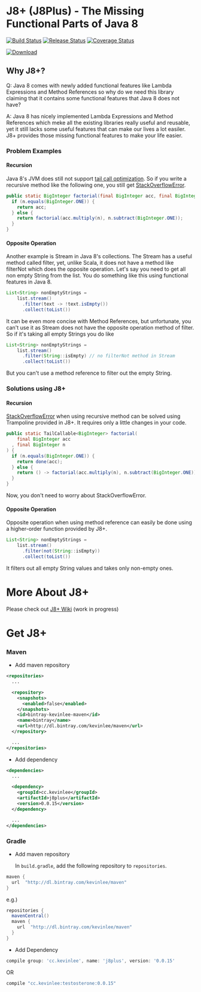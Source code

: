 # J8+ (J8Plus) - The Missing Functional Parts of Java 8

[![Build Status](https://github.com/Kevin-Lee/j8plus/workflows/Build/badge.svg)](https://github.com/Kevin-Lee/j8plus/actions?workflow=Build)
[![Release Status](https://github.com/Kevin-Lee/j8plus/workflows/Release/badge.svg)](https://github.com/Kevin-Lee/j8plus/actions?workflow=Release) [![Coverage Status](https://coveralls.io/repos/Kevin-Lee/j8plus/badge.svg)](https://coveralls.io/r/Kevin-Lee/j8plus)

[ ![Download](https://api.bintray.com/packages/kevinlee/maven/j8plus/images/download.svg) ](https://bintray.com/kevinlee/maven/j8plus/_latestVersion)


## Why J8+?
Q: Java 8 comes with newly added functional features like Lambda Expressions and Method References so why do we need this library claiming that it contains some functional features that Java 8 does not have?

A: Java 8 has nicely implemented Lambda Expressions and Method References which meke all the existing libraries really useful and reusable, yet it still lacks some useful features that can make our lives a lot easiler. J8+ provides those missing functional features to make your life easier.

### Problem Examples

#### Recursion

Java 8's JVM does still not support [tail call optimization](http://en.wikipedia.org/wiki/Tail_call). So if you write a recursive method like the following one, you still get [StackOverflowError](http://docs.oracle.com/javase/8/docs/api/java/lang/StackOverflowError.html).

```java
public static BigInteger factorial(final BigInteger acc, final BigInteger n) {
  if (n.equals(BigInteger.ONE)) {
    return acc;
  } else {
    return factorial(acc.multiply(n), n.subtract(BigInteger.ONE));
  }
}
```

#### Opposite Operation

Another example is Stream in Java 8's collections. The Stream has a useful method called filter, yet, unlike Scala, it does not have a method like filterNot which does the opposite operation. Let's say you need to get all non empty String from the list. You do something like this using functional features in Java 8.

```java
List<String> nonEmptyStrings =
    list.stream()
      .filter(text -> !text.isEmpty())
      .collect(toList())

```

It can be even more concise with Method References, but unfortunate, you can't use it as Stream does not have the opposite operation method of filter.  So if it's taking all empty Strings you do like

```java
List<String> nonEmptyStrings =
    list.stream()
      .filter(String::isEmpty) // no filterNot method in Stream
      .collect(toList())

```
But you can't use a method reference to filter out the empty String.

### Solutions using J8+

#### Recursion
[StackOverflowError](http://docs.oracle.com/javase/8/docs/api/java/lang/StackOverflowError.html) when using recursive method can be solved using Trampoline provided in J8+. It requires only a little changes in your code.

```java
public static TailCallable<BigInteger> factorial(
    final BigInteger acc
  , final BigInteger n
) {
  if (n.equals(BigInteger.ONE)) {
    return done(acc);
  } else {
    return () -> factorial(acc.multiply(n), n.subtract(BigInteger.ONE));
  }
}
```
Now, you don't need to worry about StackOverflowError.

#### Opposite Operation

Opposite operation when using method reference can easily be done using a higher-order function provided by J8+.

```java
List<String> nonEmptyStrings =
    list.stream()
      .filter(not(String::isEmpty))
      .collect(toList())

```
It filters out all empty String values and takes only non-empty ones.

# More About J8+
Please check out [J8+ Wiki](https://github.com/Kevin-Lee/j8plus/wiki) (work in progress)

# Get J8+

### Maven
* Add maven repository

```xml
<repositories>
  ...

  <repository>
    <snapshots>
      <enabled>false</enabled>
    </snapshots>
    <id>bintray-kevinlee-maven</id>
    <name>bintray</name>
    <url>http://dl.bintray.com/kevinlee/maven</url>
  </repository>

  ...
</repositories>
```

* Add dependency

```xml
<dependencies>
  ...

  <dependency>
    <groupId>cc.kevinlee</groupId>
    <artifactId>j8plus</artifactId>
    <version>0.0.15</version>
  </dependency>

  ...
</dependencies>
```

### Gradle
* Add maven repository

  In `build.gradle`, add the following repository to `repositories`.

```gradle
maven {
  url  "http://dl.bintray.com/kevinlee/maven"
}
```
  e.g.)

```gradle
repositories {
  mavenCentral()
  maven {
    url  "http://dl.bintray.com/kevinlee/maven"
  }
}
```

* Add Dependency

```gradle
compile group: 'cc.kevinlee', name: 'j8plus', version: '0.0.15'
```
  OR

```gradle
compile "cc.kevinlee:testosterone:0.0.15"
```
